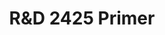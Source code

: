 ---
title: R&D 2425 Primer
redirect_to: https://drive.google.com/file/d/1DBW6f8ORA56zOz1nyt_AJg2QVwqn0jRi/view?usp=sharing
redirect_from: 
  - /R&D2425Primer
  - /r&d2425primer
---